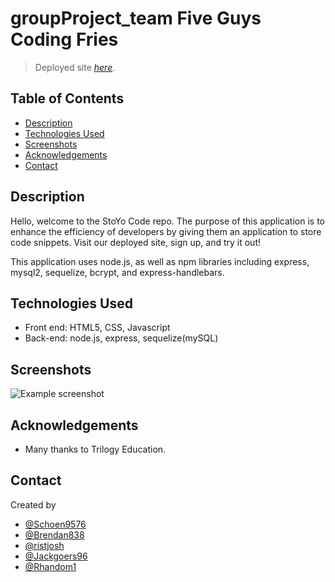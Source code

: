 # groupProject_team Five Guys Coding Fries

> Deployed site [_here_](). <!-- If you have the project hosted somewhere, include the link here. -->

## Table of Contents

- [Description](#general-information)
- [Technologies Used](#technologies-used)
- [Screenshots](#screenshots)
- [Acknowledgements](#acknowledgements)
- [Contact](#contact)
<!-- * [License](#license) -->

## Description

Hello, welcome to the StoYo Code repo. The purpose of this application is to enhance the efficiency of developers by giving them an application to store code snippets. Visit our deployed site, sign up, and try it out!

This application uses node.js, as well as npm libraries including express, mysql2, sequelize, bcrypt, and express-handlebars. 

<!-- You don't have to answer all the questions - just the ones relevant to your project. -->

## Technologies Used

- Front end: HTML5, CSS, Javascript
- Back-end: node.js, express, sequelize(mySQL)

## Screenshots

![Example screenshot]()


## Acknowledgements

- Many thanks to Trilogy Education.

## Contact

Created by

- [@Schoen9576](https://github.com/Schoen9576)
- [@Brendan838](https://github.com/Brendan838)
- [@ristjosh](https://github.com/ristjosh)
- [@Jackgoers96](https://github.com/Jackgoers96)
- [@Rhandom1](https://github.com/Rhandom1)

